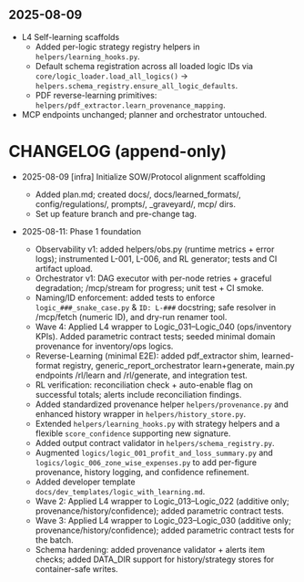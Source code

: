 ## 2025-08-09

- L4 Self-learning scaffolds
  - Added per-logic strategy registry helpers in `helpers/learning_hooks.py`.
  - Default schema registration across all loaded logic IDs via `core/logic_loader.load_all_logics()` → `helpers.schema_registry.ensure_all_logic_defaults`.
  - PDF reverse-learning primitives: `helpers/pdf_extractor.learn_provenance_mapping`.
- MCP endpoints unchanged; planner and orchestrator untouched.

# CHANGELOG (append-only)

- 2025-08-09 [infra] Initialize SOW/Protocol alignment scaffolding
  - Added plan.md; created docs/, docs/learned_formats/, config/regulations/, prompts/, _graveyard/, mcp/ dirs.
  - Set up feature branch and pre-change tag.

- 2025-08-11: Phase 1 foundation
  - Observability v1: added helpers/obs.py (runtime metrics + error logs); instrumented L-001, L-006, and RL generator; tests and CI artifact upload.
  - Orchestrator v1: DAG executor with per-node retries + graceful degradation; /mcp/stream for progress; unit test + CI smoke.
  - Naming/ID enforcement: added tests to enforce `logic_###_snake_case.py` & `ID: L-###` docstring; safe resolver in /mcp/fetch (numeric ID), and dry-run renamer tool.
  - Wave 4: Applied L4 wrapper to Logic_031–Logic_040 (ops/inventory KPIs). Added parametric contract tests; seeded minimal domain provenance for inventory/ops logics.
  - Reverse-Learning (minimal E2E): added pdf_extractor shim, learned-format registry, generic_report_orchestrator learn+generate, main.py endpoints /rl/learn and /rl/generate, and integration test.
  - RL verification: reconciliation check + auto-enable flag on successful totals; alerts include reconciliation findings.
  - Added standardized provenance helper `helpers/provenance.py` and enhanced history wrapper in `helpers/history_store.py`.
  - Extended `helpers/learning_hooks.py` with strategy helpers and a flexible `score_confidence` supporting new signature.
  - Added output contract validator in `helpers/schema_registry.py`.
  - Augmented `logics/logic_001_profit_and_loss_summary.py` and `logics/logic_006_zone_wise_expenses.py` to add per-figure provenance, history logging, and confidence refinement.
  - Added developer template `docs/dev_templates/logic_with_learning.md`.
  - Wave 2: Applied L4 wrapper to Logic_013–Logic_022 (additive only; provenance/history/confidence); added parametric contract tests.
  - Wave 3: Applied L4 wrapper to Logic_023–Logic_030 (additive only; provenance/history/confidence); added parametric contract tests for the batch.
  - Schema hardening: added provenance validator + alerts item checks; added DATA_DIR support for history/strategy stores for container-safe writes.
